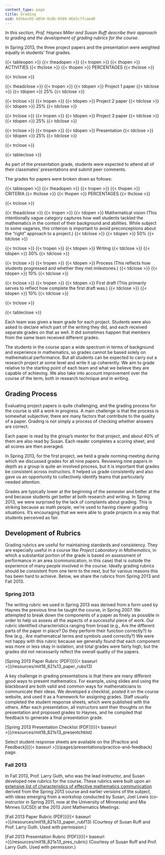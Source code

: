 ```yaml
---
content_type: page
title: Grading
uid: 6d3bec05-d850-9c0b-0589-06d3c7fcaed0
---
```


_In this section, Prof. Haynes Miller and Susan Ruff describe their approach to grading and the development of grading rubrics for the course._

In Spring 2013, the three project papers and the presentation were weighted equally in students' final grades.

{{< tableopen >}}
{{< theadopen >}}
{{< tropen >}}
{{< thopen >}}
ACTIVITIES
{{< thclose >}}
{{< thopen >}}
PERCENTAGES
{{< thclose >}}

{{< trclose >}}

{{< theadclose >}}
{{< tropen >}}
{{< tdopen >}}
Project 1 paper
{{< tdclose >}}
{{< tdopen >}}
25%
{{< tdclose >}}

{{< trclose >}}
{{< tropen >}}
{{< tdopen >}}
Project 2 paper
{{< tdclose >}}
{{< tdopen >}}
25%
{{< tdclose >}}

{{< trclose >}}
{{< tropen >}}
{{< tdopen >}}
Project 3 paper
{{< tdclose >}}
{{< tdopen >}}
25%
{{< tdclose >}}

{{< trclose >}}
{{< tropen >}}
{{< tdopen >}}
Presentation
{{< tdclose >}}
{{< tdopen >}}
25%
{{< tdclose >}}

{{< trclose >}}

{{< tableclose >}}

As part of the presentation grade, students were expected to attend all of their classmates' presentations and submit peer comments.

The grades for papers were broken down as follows:

{{< tableopen >}}
{{< theadopen >}}
{{< tropen >}}
{{< thopen >}}
CRITERIA
{{< thclose >}}
{{< thopen >}}
PERCENTAGES
{{< thclose >}}

{{< trclose >}}

{{< theadclose >}}
{{< tropen >}}
{{< tdopen >}}
Mathematical vision (This intentionally vague category captures how well students tackled the mathematics in the context of their background and abilities. While subject to some vagaries, this criterion is important to avoid preconceptions about the “right” approach to a project.)
{{< tdclose >}}
{{< tdopen >}}
50%
{{< tdclose >}}

{{< trclose >}}
{{< tropen >}}
{{< tdopen >}}
Writing
{{< tdclose >}}
{{< tdopen >}}
30%
{{< tdclose >}}

{{< trclose >}}
{{< tropen >}}
{{< tdopen >}}
Process (This reflects how students progressed and whether they met milestones.)
{{< tdclose >}}
{{< tdopen >}}
10%
{{< tdclose >}}

{{< trclose >}}
{{< tropen >}}
{{< tdopen >}}
First draft (This primarily serves to reflect how complete the first draft was.)
{{< tdclose >}}
{{< tdopen >}}
10%
{{< tdclose >}}

{{< trclose >}}

{{< tableclose >}}

Each team was given a team grade for each project. Students were also asked to declare which part of the writing they did, and each received separate grades on that as well. It did sometimes happen that members from the same team received different grades.

The students in the course span a wide spectrum in terms of background and experience in mathematics, so grades cannot be based solely on mathematical performance. But all students can be expected to carry out a research project at some level and write it up coherently. We aim to grade relative to the starting point of each team and what we believe they are capable of achieving. We also take into account improvement over the course of the term, both in research technique and in writing.

Grading Process
---------------

Evaluating project papers is quite challenging, and the grading process for the course is still a work in progress. A main challenge is that the process is somewhat subjective; there are many factors that contribute to the quality of a paper. Grading is not simply a process of checking whether answers are correct.

Each paper is read by the group’s mentor for that project, and about 40% of them are also read by Susan. Each reader completes a scoring sheet, and all scores are then averaged.

In Spring 2013, for the first project, we held a grade norming meeting during which we discussed grades for all nine papers. Reviewing nine papers in depth as a group is quite an involved process, but it is important that grades be consistent across instructors. It helped us grade consistently and also gave us an opportunity to collectively identify teams that particularly needed attention.

Grades are typically lower at the beginning of the semester and better at the end because students get better at both research and writing. In Spring 2013, we were surprised by the lack of complaints about grading. This is striking because as math people, we're used to having clearer grading situations. It’s encouraging that we were able to grade projects in a way that students perceived as fair.

Development of Rubrics
----------------------

Grading rubrics are useful for maintaining standards and consistency. They are especially useful in a course like _Project Laboratory in Mathematics_, in which a substantial portion of the grade is based on assessment of performance in an area (communication, in this case) that is outside the experience of many people involved in the course. Ideally grading rubrics should be consistent from one term to the next, but for various reasons this has been hard to achieve. Below, we share the rubrics from Spring 2013 and Fall 2013.

### Spring 2013

The writing rubric we used in Spring 2013 was derived from a form used by Haynes the previous time he taught the course, in Spring 2007. We attempted to break down the components of a paper as finely as possible in order to help us assess all the aspects of a successful piece of work. Our rubric identified characteristics ranging from broad (e.g., Are the different parts of the paper in place? Do they perform their function correctly?) to fine (e.g., Are mathematical terms and symbols used correctly?) We were not happy with this rubric because we generally found that each component was more or less okay in isolation, and total grades were fairly high, but the grades did not necessarily reflect the overall quality of the papers.

[Spring 2013 Paper Rubric (PDF)]({{< baseurl >}}/resources/mit18_821s13_paper_rubs13)

A key challenge in grading presentations is that there are many different good ways to present mathematics. For example, using slides and using the blackboard are both valid and common ways for mathematicians to communicate their ideas. We developed a checklist, posted it on the course website, and used it as a framework for assigning grades. Staff usually completed the student response sheets, which were published with the others. After each presentation, all instructors sent their thoughts on the presentation and proposed grades to Haynes, and he compiled that feedback to generate a final presentation grade.

[Spring 2013 Presentation Checklist (PDF)]({{< baseurl >}}/resources/mit18_821s13_presentchklst)

Select student response sheets are available on the [Practice and Feedback]({{< baseurl >}}/pages/presentations/practice-and-feedback) page.

### Fall 2013

In Fall 2013, Prof. Larry Guth, who was the lead instructor, and Susan developed new rubrics for the course. These rubrics were built upon an [extensive list of characteristics of effective mathematics communication](http://mathcomm.org/general-principles-of-communicating-math/jmm-2013-minicourse-teaching-and-assessing-math-communication/) derived from the Spring 2013 course and earlier versions of the subject, with ideas emerging from a workshop conducted by Susan, Joel Lewis (co-instructor in Spring 2011, now at the University of Minnesota) and Mia Minnes (UCSD) at the 2013 Joint Mathematics Meetings.

[Fall 2013 Paper Rubric (PDF)]({{< baseurl >}}/resources/mit18_821s13_paper_rubf13) (Courtesy of Susan Ruff and Prof. Larry Guth. Used with permission.)

[Fall 2013 Presentation Rubric (PDF)]({{< baseurl >}}/resources/mit18_821s13_pres_rubric) (Courtesy of Susan Ruff and Prof. Larry Guth. Used with permission.)